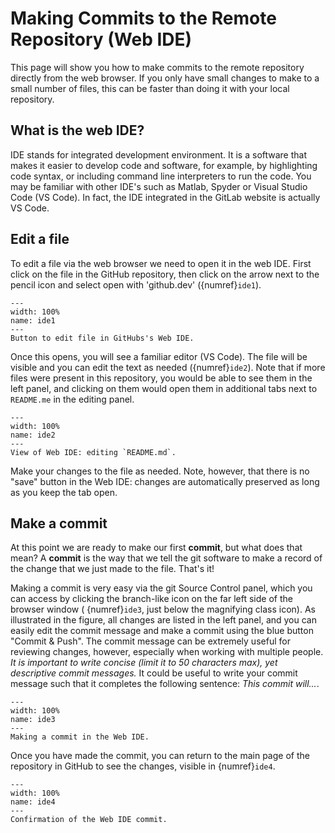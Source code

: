 # Making Commits to the Remote Repository (Web IDE)

This page will show you how to make commits to the remote repository directly from the web browser. If you only have small changes to make to a small number of files, this can be faster than doing it with your local repository.

## What is the web IDE?

IDE stands for integrated development environment. It is a software that makes it easier to develop code and software, for example, by highlighting code syntax, or including command line interpreters to run the code. You may be familiar with other IDE's such as Matlab, Spyder or Visual Studio Code (VS Code). In fact, the IDE integrated in the GitLab website is actually VS Code.

## Edit a file

To edit a file via the web browser we need to open it in the web IDE. First click on the file in the GitHub repository, then click on the arrow next to the pencil icon and select open with 'github.dev' ({numref}`ide1`).

```{figure} images/ide1.png
---
width: 100%
name: ide1
---
Button to edit file in GitHubs's Web IDE.
```

Once this opens, you will see a familiar editor (VS Code). The file will be visible and you can edit the text as needed ({numref}`ide2`). Note that if more files were present in this repository, you would be able to see them in the left panel, and clicking on them would open them in additional tabs next to `README.me` in the editing panel.

```{figure} images/ide2.png
---
width: 100%
name: ide2
---
View of Web IDE: editing `README.md`.
```

Make your changes to the file as needed. Note, however, that there is no "save" button in the Web IDE: changes are automatically preserved as long as you keep the tab open.

## Make a commit

At this point we are ready to make our first **commit**, but what does that mean? A **commit** is the way that we tell the git software to make a record of the change that we just made to the file. That's it!

Making a commit is very easy via the git Source Control panel, which you can access by clicking the branch-like icon on the far left side of the browser window ( {numref}`ide3`, just below the magnifying class icon). As illustrated in the figure, all changes are listed in the left panel, and you can easily edit the commit message and make a commit using the blue button "Commit & Push". The commit message can be extremely useful for reviewing changes, however, especially when working with multiple people. *It is important to write concise (limit it to 50 characters max), yet descriptive commit messages.* It could be useful to write your commit message such that it completes the following sentence: _This commit will..._.

```{figure} images/ide3.png
---
width: 100%
name: ide3
---
Making a commit in the Web IDE.
```

Once you have made the commit, you can return to the main page of the repository in GitHub to see the changes, visible in {numref}`ide4`.

```{figure} images/ide4.png
---
width: 100%
name: ide4
---
Confirmation of the Web IDE commit.
```